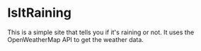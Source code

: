 # IsItRaining
This is a simple site that tells you if it's raining or not. It uses the OpenWeatherMap API to get the weather data.